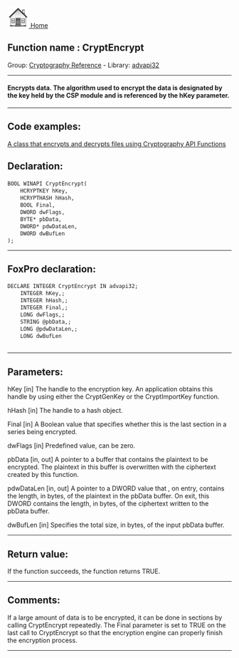 [<img src="../../images/home.png"> Home ](https://github.com/VFPX/Win32API)  

## Function name : CryptEncrypt
Group: [Cryptography Reference](../../functions_group.md#Cryptography_Reference)  -  Library: [advapi32](../../libraries.md#advapi32)  
***  


#### Encrypts data. The algorithm used to encrypt the data is designated by the key held by the CSP module and is referenced by the hKey parameter.

***  


## Code examples:
[A class that encrypts and decrypts files using Cryptography API Functions](../../samples/sample_511.md)  

## Declaration:
```foxpro  
BOOL WINAPI CryptEncrypt(
	HCRYPTKEY hKey,
	HCRYPTHASH hHash,
	BOOL Final,
	DWORD dwFlags,
	BYTE* pbData,
	DWORD* pdwDataLen,
	DWORD dwBufLen
);  
```  
***  


## FoxPro declaration:
```foxpro  
DECLARE INTEGER CryptEncrypt IN advapi32;
	INTEGER hKey,;
	INTEGER hHash,;
	INTEGER Final,;
	LONG dwFlags,;
	STRING @pbData,;
	LONG @pdwDataLen,;
	LONG dwBufLen
  
```  
***  


## Parameters:
hKey 
[in] The handle to the encryption key. An application obtains this handle by using either the CryptGenKey or the CryptImportKey function.

hHash 
[in] The handle to a hash object.

Final 
[in] A Boolean value that specifies whether this is the last section in a series being encrypted.

dwFlags
[in] Predefined value, can be zero.

pbData 
[in, out] A pointer to a buffer that contains the plaintext to be encrypted. The plaintext in this buffer is overwritten with the ciphertext created by this function.

pdwDataLen 
[in, out] A pointer to a DWORD value that , on entry, contains the length, in bytes, of the plaintext in the pbData buffer. On exit, this DWORD contains the length, in bytes, of the ciphertext written to the pbData buffer.

dwBufLen 
[in] Specifies the total size, in bytes, of the input pbData buffer.  
***  


## Return value:
If the function succeeds, the function returns TRUE.  
***  


## Comments:
If a large amount of data is to be encrypted, it can be done in sections by calling CryptEncrypt repeatedly. The Final parameter is set to TRUE on the last call to CryptEncrypt so that the encryption engine can properly finish the encryption process.  
  
***  

